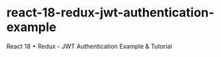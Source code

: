 # react-18-redux-jwt-authentication-example

React 18 + Redux - JWT Authentication Example & Tutorial
